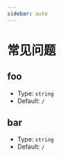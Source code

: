 ```yaml
---
sidebar: auto
---
```


# 常见问题

## foo

- Type: `string`
- Default: `/`

## bar

- Type: `string`
- Default: `/`
